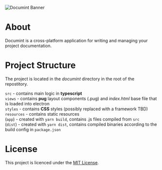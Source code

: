 ![Documint Banner](https://user-images.githubusercontent.com/15126801/110640276-ec15a200-81b0-11eb-8c90-bd446af4fdf4.png)

# About
Documint is a cross-platform application for writing and managing your project documentation. 

# Project Structure

The project is located in the _documint_ directory in the root of the repostitory.

`src` - contains main logic in **typescript**  
`views` - contains **pug** layout components (.pug) and _index.html_ base file that is loaded into electron  
`styles` - contains **CSS** styles (possibly replaced with a framework TBD)  
`resources` - contains static resources  
(`app`) - created with `yarn build`, contains .js files compiled from `src`  
(`dist`) - created with `yarn dist`, contains compiled binaries according to the build config in `package.json`  

# License
This project is licenced under the [MIT License](https://github.com/franjurinec/documint/blob/main/LICENSE).
